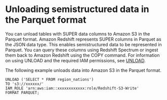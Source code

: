 # Unloading semistructured data in the Parquet format<a name="unload-super-parquet"></a>

You can unload tables with SUPER data columns to Amazon S3 in the Parquet format\. Amazon Redshift represents SUPER columns in Parquet as the JSON data type\. This enables semistructured data to be represented in Parquet\. You can query these columns using Redshift Spectrum or ingest them back to Amazon Redshift using the COPY command\. For information on using UNLOAD and the required IAM permissions, see [UNLOAD](r_UNLOAD.md)\. 

The following example unloads data into Amazon S3 in the Parquet format\.

```
UNLOAD ('SELECT * FROM region_nations')
TO 's3://xxxxxx/'
IAM_ROLE 'arn:aws:iam::xxxxxxxxxxxx:role/Redshift-S3-Write'
FORMAT PARQUET;
```